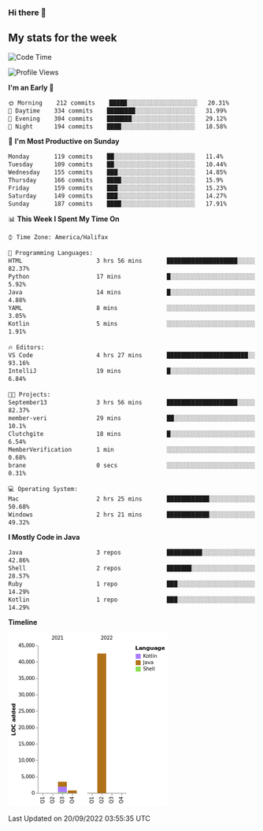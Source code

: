 ### Hi there 👋

## My stats for the week
<!--START_SECTION:waka-->
![Code Time](http://img.shields.io/badge/Code%20Time-396%20hrs%2022%20mins-blue)

![Profile Views](http://img.shields.io/badge/Profile%20Views-2-blue)

**I'm an Early 🐤** 

```text
🌞 Morning    212 commits    █████░░░░░░░░░░░░░░░░░░░░   20.31% 
🌆 Daytime    334 commits    ████████░░░░░░░░░░░░░░░░░   31.99% 
🌃 Evening    304 commits    ███████░░░░░░░░░░░░░░░░░░   29.12% 
🌙 Night      194 commits    ████░░░░░░░░░░░░░░░░░░░░░   18.58%

```
📅 **I'm Most Productive on Sunday** 

```text
Monday       119 commits    ██░░░░░░░░░░░░░░░░░░░░░░░   11.4% 
Tuesday      109 commits    ██░░░░░░░░░░░░░░░░░░░░░░░   10.44% 
Wednesday    155 commits    ███░░░░░░░░░░░░░░░░░░░░░░   14.85% 
Thursday     166 commits    ████░░░░░░░░░░░░░░░░░░░░░   15.9% 
Friday       159 commits    ███░░░░░░░░░░░░░░░░░░░░░░   15.23% 
Saturday     149 commits    ███░░░░░░░░░░░░░░░░░░░░░░   14.27% 
Sunday       187 commits    ████░░░░░░░░░░░░░░░░░░░░░   17.91%

```


📊 **This Week I Spent My Time On** 

```text
⌚︎ Time Zone: America/Halifax

💬 Programming Languages: 
HTML                     3 hrs 56 mins       ████████████████████░░░░░   82.37% 
Python                   17 mins             █░░░░░░░░░░░░░░░░░░░░░░░░   5.92% 
Java                     14 mins             █░░░░░░░░░░░░░░░░░░░░░░░░   4.88% 
YAML                     8 mins              ░░░░░░░░░░░░░░░░░░░░░░░░░   3.05% 
Kotlin                   5 mins              ░░░░░░░░░░░░░░░░░░░░░░░░░   1.91%

🔥 Editors: 
VS Code                  4 hrs 27 mins       ███████████████████████░░   93.16% 
IntelliJ                 19 mins             █░░░░░░░░░░░░░░░░░░░░░░░░   6.84%

🐱‍💻 Projects: 
September13              3 hrs 56 mins       ████████████████████░░░░░   82.37% 
member-veri              29 mins             ██░░░░░░░░░░░░░░░░░░░░░░░   10.1% 
Clutchgite               18 mins             █░░░░░░░░░░░░░░░░░░░░░░░░   6.54% 
MemberVerification       1 min               ░░░░░░░░░░░░░░░░░░░░░░░░░   0.68% 
brane                    0 secs              ░░░░░░░░░░░░░░░░░░░░░░░░░   0.31%

💻 Operating System: 
Mac                      2 hrs 25 mins       ████████████░░░░░░░░░░░░░   50.68% 
Windows                  2 hrs 21 mins       ████████████░░░░░░░░░░░░░   49.32%

```

**I Mostly Code in Java** 

```text
Java                     3 repos             ██████████░░░░░░░░░░░░░░░   42.86% 
Shell                    2 repos             ███████░░░░░░░░░░░░░░░░░░   28.57% 
Ruby                     1 repo              ███░░░░░░░░░░░░░░░░░░░░░░   14.29% 
Kotlin                   1 repo              ███░░░░░░░░░░░░░░░░░░░░░░   14.29%

```


**Timeline**

![Chart not found](https://raw.githubusercontent.com/lyndseyy/lyndseyy/main/charts/bar_graph.png) 


 Last Updated on 20/09/2022 03:55:35 UTC
<!--END_SECTION:waka-->